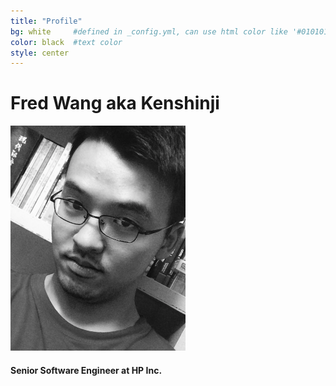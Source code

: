 ```yaml
---
title: "Profile"
bg: white     #defined in _config.yml, can use html color like '#010101'
color: black  #text color
style: center
---
```


# Fred Wang aka Kenshinji 


<img src="../assets/me.png" alt="Drawing" style="width: 280px;height: 360px"/>

#### Senior Software Engineer at HP Inc.

<!-- ### I am an enthusiastic programmer with a passion for learning new things. I want to build things that improve people’s lives, in an environment where I can grow my skills and talents. -->